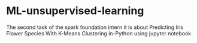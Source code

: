 # ML-unsupervised-learning
The second task of the spark foundation intern it is about Predicting Iris Flower Species With K-Means Clustering in-Python using jupyter notebook
